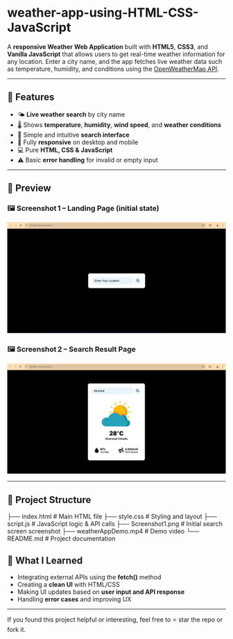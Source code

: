 # weather-app-using-HTML-CSS-JavaScript

A **responsive Weather Web Application** built with **HTML5**, **CSS3**, and **Vanilla JavaScript** that allows users to get real-time weather information for any location. Enter a city name, and the app fetches live weather data such as temperature, humidity, and conditions using the [OpenWeatherMap API](https://openweathermap.org/api).

---

## 🚀 Features

- 🌤️ **Live weather search** by city name  
- 🌡️ Shows **temperature**, **humidity**, **wind speed**, and **weather conditions**  
- 🧭 Simple and intuitive **search interface**  
- 🎯 Fully **responsive** on desktop and mobile  
- 💻 Pure **HTML, CSS & JavaScript**  
- ⚠️ Basic **error handling** for invalid or empty input  

---

## 📸 Preview

### 🖼️ Screenshot 1 – Landing Page (initial state)  
![Weather App – Landing](./Screenshot1.png)

### 🖼️ Screenshot 2 – Search Result Page 
![Weather App – Search](./Screenshot2.png)

---

## 📂 Project Structure
├── index.html # Main HTML file
├── style.css # Styling and layout
├── script.js # JavaScript logic & API calls
├── Screenshot1.png # Initial search screen screenshot
├── weatherAppDemo.mp4 # Demo video
└── README.md # Project documentation



## 🧠 What I Learned

- Integrating external APIs using the **fetch()** method  
- Creating a **clean UI** with HTML/CSS  
- Making UI updates based on **user input and API response**  
- Handling **error cases** and improving UX  

---

If you found this project helpful or interesting, feel free to ⭐ star the repo or fork it.
